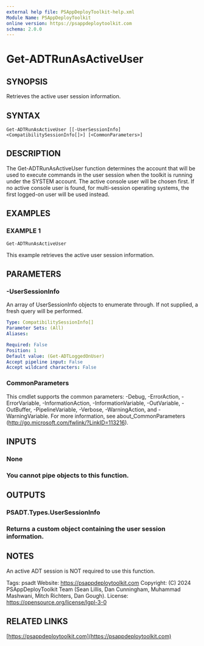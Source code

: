 ```yaml
---
external help file: PSAppDeployToolkit-help.xml
Module Name: PSAppDeployToolkit
online version: https://psappdeploytoolkit.com
schema: 2.0.0
---
```


# Get-ADTRunAsActiveUser

## SYNOPSIS
Retrieves the active user session information.

## SYNTAX

```
Get-ADTRunAsActiveUser [[-UserSessionInfo] <CompatibilitySessionInfo[]>] [<CommonParameters>]
```

## DESCRIPTION
The Get-ADTRunAsActiveUser function determines the account that will be used to execute commands in the user session when the toolkit is running under the SYSTEM account.
The active console user will be chosen first.
If no active console user is found, for multi-session operating systems, the first logged-on user will be used instead.

## EXAMPLES

### EXAMPLE 1
```
Get-ADTRunAsActiveUser
```

This example retrieves the active user session information.

## PARAMETERS

### -UserSessionInfo
An array of UserSessionInfo objects to enumerate through.
If not supplied, a fresh query will be performed.

```yaml
Type: CompatibilitySessionInfo[]
Parameter Sets: (All)
Aliases:

Required: False
Position: 1
Default value: (Get-ADTLoggedOnUser)
Accept pipeline input: False
Accept wildcard characters: False
```

### CommonParameters
This cmdlet supports the common parameters: -Debug, -ErrorAction, -ErrorVariable, -InformationAction, -InformationVariable, -OutVariable, -OutBuffer, -PipelineVariable, -Verbose, -WarningAction, and -WarningVariable.
For more information, see about_CommonParameters (http://go.microsoft.com/fwlink/?LinkID=113216).

## INPUTS

### None
### You cannot pipe objects to this function.
## OUTPUTS

### PSADT.Types.UserSessionInfo
### Returns a custom object containing the user session information.
## NOTES
An active ADT session is NOT required to use this function.

Tags: psadt
Website: https://psappdeploytoolkit.com
Copyright: (C) 2024 PSAppDeployToolkit Team (Sean Lillis, Dan Cunningham, Muhammad Mashwani, Mitch Richters, Dan Gough).
License: https://opensource.org/license/lgpl-3-0

## RELATED LINKS

[https://psappdeploytoolkit.com](https://psappdeploytoolkit.com)
